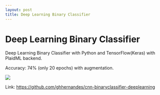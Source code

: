 ```yaml
---
layout: post
title: Deep Learning Binary Classifier
---
```


# Deep Learning Binary Classifier
Deep Learning Binary Classifier with Python and TensorFlow(Keras) with PlaidML backend.

Accuracy: 74% (only 20 epochs) with augmentation.

![](https://raw.githubusercontent.com/ghhernandes/cnn-binaryclassifier-deeplearning/master/cat_vs_dogs.png)

Link: https://github.com/ghhernandes/cnn-binaryclassifier-deeplearning
